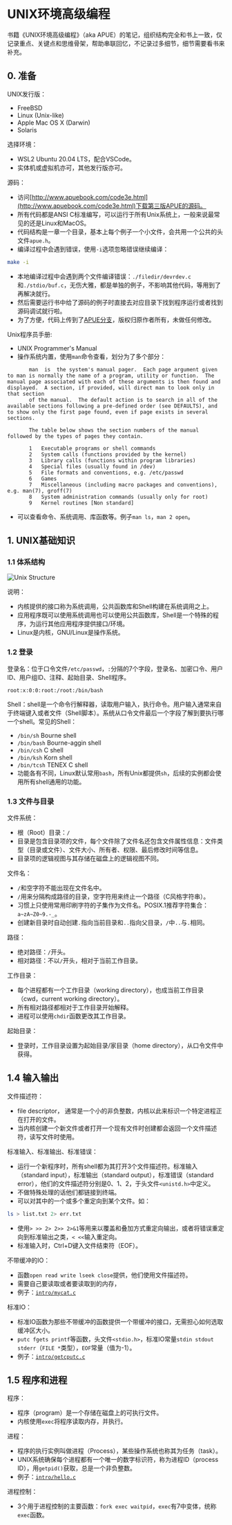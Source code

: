 # UNIX环境高级编程

书籍《UNIX环境高级编程》（aka APUE）的笔记，组织结构完全和书上一致，仅记录重点、关键点和思维骨架，帮助串联回忆，不记录过多细节，细节需要看书来补充。

## 0. 准备

UNIX发行版：
- FreeBSD
- Linux (Unix-like)
- Apple Mac OS X (Darwin)
- Solaris

选择环境：
- WSL2 Ubuntu 20.04 LTS，配合VSCode。
- 实体机或虚拟机亦可，其他发行版亦可。

源码：
- 访问[http://www.apuebook.com/code3e.html](http://www.apuebook.com/code3e.html)下载第三版APUE的源码。
- 所有代码都是ANSI C标准编写，可以运行于所有Unix系统上，一般来说最常见的还是Linux和MacOS。
- 代码结构是一章一个目录，基本上每个例子一个小文件，会共用一个公共的头文件`apue.h`。
- 编译过程中会遇到错误，使用`-i`选项忽略错误继续编译：
```bash
make -i
```
- 本地编译过程中会遇到两个文件编译错误：`./filedir/devrdev.c`和`./stdio/buf.c`，无伤大雅，都是单独的例子，不影响其他代码，等用到了再解决就行。
- 然后需要运行书中给了源码的例子时直接去对应目录下找到程序运行或者找到源码调试就行啦。
- 为了方便，代码上传到了[APUE分支](../../tree/APUE/)，版权归原作者所有，未做任何修改。

Unix程序员手册:
- UNIX Programmer's Manual
- 操作系统内置，使用`man`命令查看，划分为了多个部分：
```
       man  is  the system's manual pager.  Each page argument given to man is normally the name of a program, utility or function.  The manual page associated with each of these arguments is then found and displayed.  A section, if provided, will direct man to look only in that section
       of the manual.  The default action is to search in all of the available sections following a pre-defined order (see DEFAULTS), and to show only the first page found, even if page exists in several sections.

       The table below shows the section numbers of the manual followed by the types of pages they contain.

       1   Executable programs or shell commands
       2   System calls (functions provided by the kernel)
       3   Library calls (functions within program libraries)
       4   Special files (usually found in /dev)
       5   File formats and conventions, e.g. /etc/passwd
       6   Games
       7   Miscellaneous (including macro packages and conventions), e.g. man(7), groff(7)
       8   System administration commands (usually only for root)
       9   Kernel routines [Non standard]
```
- 可以查看命令、系统调用、库函数等。例子`man ls`，`man 2 open`。

## 1. UNIX基础知识

### 1.1 体系结构

![Unix Structure](Images/APUE_1_Unix_Structure.jpg)

说明：
- 内核提供的接口称为系统调用，公共函数库和Shell构建在系统调用之上。
- 应用程序既可以使用系统调用也可以使用公共函数库，Shell是一个特殊的程序，为运行其他应用程序提供接口/环境。
- Linux是内核，GNU/Linux是操作系统。

### 1.2 登录

登录名：位于口令文件`/etc/passwd`，`:`分隔的7个字段，登录名、加密口令、用户ID、用户组ID、注释、起始目录、Shell程序。
```
root:x:0:0:root:/root:/bin/bash
```
Shell：shell是一个命令行解释器，读取用户输入，执行命令。用户输入通常来自于终端键入或者文件（Shell脚本）。系统从口令文件最后一个字段了解到要执行哪一个shell。常见的Shell：
- `/bin/sh` Bourne shell
- `/bin/bash` Bourne-aggin shell
- `/bin/csh` C shell
- `/bin/ksh` Korn shell
- `/bin/tcsh` TENEX C shell
- 功能各有不同，Linux默认常用`bash`，所有Unix都提供`sh`，后续的实例都会使用所有shell通用的功能。

### 1.3 文件与目录

文件系统：
- 根（Root）目录：`/`
- 目录是包含目录项的文件，每个文件除了文件名还包含文件属性信息：文件类型（目录或文件）、文件大小、所有者、权限、最后修改时间等信息。
- 目录项的逻辑视图与其存储在磁盘上的逻辑视图不同。

文件名：
- `/`和空字符不能出现在文件名中。
- `/`用来分隔构成路径的目录，空字符用来终止一个路径（C风格字符串）。
- 习惯上只使用常用印刷字符的子集作为文件名。POSIX.1推荐字符集合：`a~zA~Z0~9.-_`。
- 创建新目录时自动创建`.`指向当前目录和`..`指向父目录，`/`中`..`与`.`相同。

路径：
- 绝对路径：`/`开头。
- 相对路径：不以`/`开头，相对于当前工作目录。

工作目录：
- 每个进程都有一个工作目录（working directory），也成当前工作目录（cwd，current working directory）。
- 所有相对路径都相对于工作目录开始解释。
- 进程可以使用`chdir`函数更改其工作目录。

起始目录：
- 登录时，工作目录设置为起始目录/家目录（home directory），从口令文件中获得。

## 1.4 输入输出

文件描述符：
- file descriptor， 通常是一个小的非负整数，内核以此来标识一个特定进程正在打开的文件。
- 当内核创建一个新文件或者打开一个现有文件时创建都会返回一个文件描述符，读写文件时使用。

标准输入、标准输出、标准错误：
- 运行一个新程序时，所有shell都为其打开3个文件描述符。标准输入（standard input），标准输出（standard output），标准错误（standard error），他们的文件描述符分别是0、1、2，于头文件`<unistd.h>`中定义。
- 不做特殊处理的话他们都链接到终端。
- 可以对其中的一个或多个重定向到某个文件。如：
```bash
ls > list.txt 2> err.txt
```
- 使用`> >> 2> 2>> 2>&1`等用来以覆盖和叠加方式重定向输出，或者将错误重定向到标准输出之类，`< <<`输入重定向。
- 标准输入时，Ctrl+D键入文件结束符（EOF）。

不带缓冲的IO：
- 函数`open read write lseek close`提供，他们使用文件描述符。
- 需要自己要读取或者要读取到的内存，
- 例子：[`intro/mycat.c`](../../tree/APUE/intro/mycat.c)

标准IO：
- 标准IO函数为那些不带缓冲的函数提供一个带缓冲的接口，无需担心如何选取缓冲区大小。
- `putc fgets printf`等函数，头文件`<stdio.h>`，标准IO常量`stdin stdout stderr`（`FILE *`类型），`EOF`常量（值为-1）。
- 例子：[`intro/getcputc.c`](../../tree/APUE/intro/getcputc.c)

## 1.5 程序和进程

程序：
- 程序（program）是一个存储在磁盘上的可执行文件。
- 内核使用`exec`将程序读取内存，并执行。

进程：
- 程序的执行实例叫做进程（Process），某些操作系统也称其为任务（task）。
- UNIX系统确保每个进程都有一个唯一的数字标识符，称为进程ID（process ID），用`getpid()`获取，总是一个非负整数。
- 例子：[`intro/hello.c`](../../tree/APUE/intro/hello.c)

进程控制：
- 3个用于进程控制的主要函数：`fork exec waitpid`，`exec`有7中变体，统称`exec`函数。